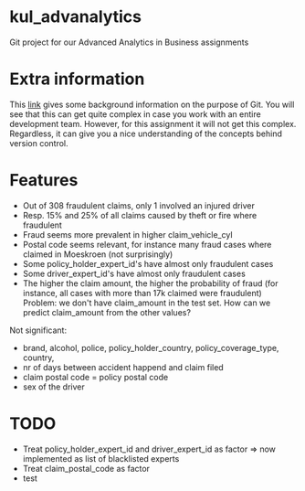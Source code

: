 # kul_advanalytics
Git project for our Advanced Analytics in Business assignments

# Extra information
This [link](https://nvie.com/posts/a-successful-git-branching-model/) gives some background information on the purpose of Git. 
You will see that this can get quite complex in case you work with an entire development team. However, for this assignment it will not get this complex. 
Regardless, it can give you a nice understanding of the concepts behind version control.


# Features
* Out of 308 fraudulent claims, only 1 involved an injured driver
* Resp. 15% and 25% of all claims caused by theft or fire where fraudulent
* Fraud seems more prevalent in higher claim_vehicle_cyl
* Postal code seems relevant, for instance many fraud cases where claimed in Moeskroen (not surprisingly)
* Some policy_holder_expert_id's have almost only fraudulent cases
* Some driver_expert_id's have almost only fraudulent cases
* The higher the claim amount, the higher the probability of fraud
  (for instance, all cases with more than 17k claimed were fraudulent)
  Problem: we don't have claim_amount in the test set. How can we predict claim_amount from the other values?
  
Not significant:
* brand, alcohol, police, policy_holder_country, policy_coverage_type, country, 
* nr of days between accident happend and claim filed
* claim postal code = policy postal code
* sex of the driver

# TODO
* Treat policy_holder_expert_id and  driver_expert_id as factor  => now implemented as list of blacklisted experts
* Treat claim_postal_code as factor
* test
